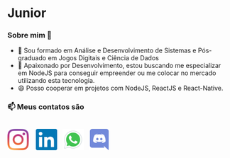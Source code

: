 # Junior

### Sobre mim 👋


- 🔭 Sou formado em Análise e Desenvolvimento de Sistemas e Pós-graduado em Jogos Digitais e Ciência de Dados
- 🌱 Apaixonado por Desenvolvimento, estou buscando me especializar em NodeJS para conseguir empreender ou me colocar no mercado utilizando esta tecnologia. 
- 😄 Posso cooperar em projetos com NodeJS, ReactJS e React-Native. 

<h3>📫 Meus contatos são</h3>
<br/> 
<div style="margin:auto">
<a href="https://www.instagram.com/junior_qb__/" target="_blank"><img src="images/Instagran.svg" style="width:48px"></a> &nbsp;&nbsp;
<a href="https://www.linkedin.com/in/florivaldo-dos-santos-junior-618138122/" target="_blank"><img src="images/Linkedin.svg" style="width:48px"></a>&nbsp;&nbsp;
<a href="https://api.whatsapp.com/send?phone=5541998013918" target="_blank"><img src="images/whatsapp.svg" style="width:48px"></a>&nbsp;&nbsp;
<a href="https://discordapp.com/users/JuniorQb#8286" target="_blank"><img src="images/Discord.svg" style="width:48px"></a>&nbsp;&nbsp;
</div>


